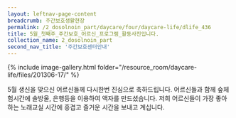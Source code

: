 ```yaml
--- 
layout: leftnav-page-content 
breadcrumb: 주간보호생활현장 
permalink: /2_dosolnoin_part/daycare/four/daycare-life/dlife_436
title: 5월_첫째주_주간보호_어르신_프로그램_활동사진입니다.
collection_name: 2_dosolnoin_part
second_nav_title: '주간보호센터안내' 
---
```

{% include image-gallery.html folder="/resource_room/daycare-life/files/201306-17/" %}




5월 생신을 맞으신 어르신들께 다시한번 진심으로 축하드립니다.
어르신들과 함께 숲체험시간에 솔방울, 은행등을 이용하여 액자를 만드셨습니다.
저희 어르신들이 가장 좋아하는 노래교실 시간에 흥겹고 즐거운 시간을 보내고 계십니다.